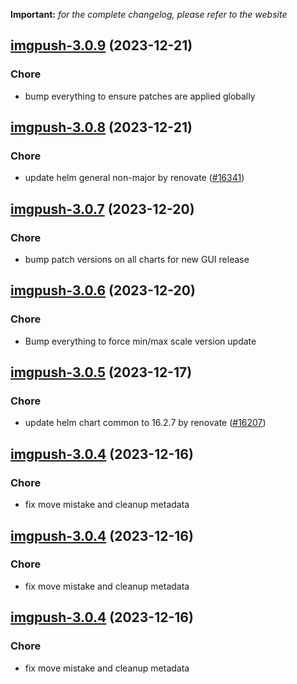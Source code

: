 **Important:**
*for the complete changelog, please refer to the website*




## [imgpush-3.0.9](https://github.com/truecharts/charts/compare/imgpush-3.0.8...imgpush-3.0.9) (2023-12-21)

### Chore

- bump everything to ensure patches are applied globally
  
  


## [imgpush-3.0.8](https://github.com/truecharts/charts/compare/imgpush-3.0.7...imgpush-3.0.8) (2023-12-21)

### Chore

- update helm general non-major by renovate ([#16341](https://github.com/truecharts/charts/issues/16341))
  
  


## [imgpush-3.0.7](https://github.com/truecharts/charts/compare/imgpush-3.0.6...imgpush-3.0.7) (2023-12-20)

### Chore

- bump patch versions on all charts for new GUI release
  
  


## [imgpush-3.0.6](https://github.com/truecharts/charts/compare/imgpush-3.0.5...imgpush-3.0.6) (2023-12-20)

### Chore

- Bump everything to force min/max scale version update
  
  


## [imgpush-3.0.5](https://github.com/truecharts/charts/compare/imgpush-3.0.4...imgpush-3.0.5) (2023-12-17)

### Chore

- update helm chart common to 16.2.7 by renovate ([#16207](https://github.com/truecharts/charts/issues/16207))
  
  


## [imgpush-3.0.4](https://github.com/truecharts/charts/compare/imgpush-2.0.12...imgpush-3.0.4) (2023-12-16)

### Chore

- fix move mistake and cleanup metadata
  
  


## [imgpush-3.0.4](https://github.com/truecharts/charts/compare/imgpush-2.0.12...imgpush-3.0.4) (2023-12-16)

### Chore

- fix move mistake and cleanup metadata
  
  


## [imgpush-3.0.4](https://github.com/truecharts/charts/compare/imgpush-2.0.12...imgpush-3.0.4) (2023-12-16)

### Chore

- fix move mistake and cleanup metadata
  
  